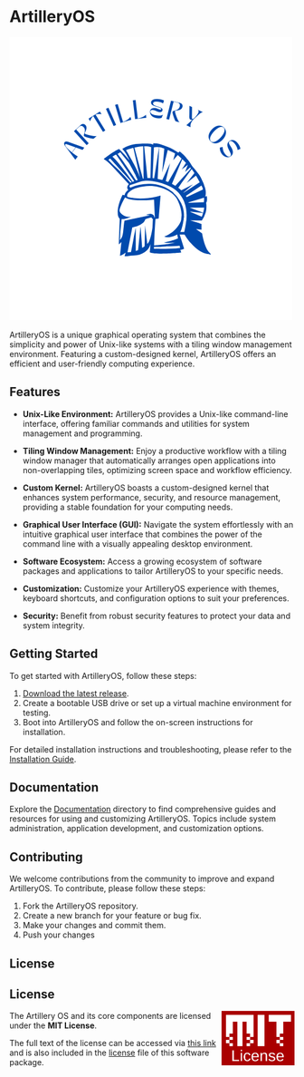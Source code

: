 # ArtilleryOS 

![ArtilleryOS Logo](/docs/logo.png)

ArtilleryOS is a unique graphical operating system that combines the simplicity and power of Unix-like systems with a tiling window management environment. Featuring a custom-designed kernel, ArtilleryOS offers an efficient and user-friendly computing experience.

## Features

- **Unix-Like Environment:** ArtilleryOS provides a Unix-like command-line interface, offering familiar commands and utilities for system management and programming.

- **Tiling Window Management:** Enjoy a productive workflow with a tiling window manager that automatically arranges open applications into non-overlapping tiles, optimizing screen space and workflow efficiency.

- **Custom Kernel:** ArtilleryOS boasts a custom-designed kernel that enhances system performance, security, and resource management, providing a stable foundation for your computing needs.

- **Graphical User Interface (GUI):** Navigate the system effortlessly with an intuitive graphical user interface that combines the power of the command line with a visually appealing desktop environment.

- **Software Ecosystem:** Access a growing ecosystem of software packages and applications to tailor ArtilleryOS to your specific needs.

- **Customization:** Customize your ArtilleryOS experience with themes, keyboard shortcuts, and configuration options to suit your preferences.

- **Security:** Benefit from robust security features to protect your data and system integrity.

## Getting Started

To get started with ArtilleryOS, follow these steps:

1. [Download the latest release](https://github.com/yourusername/ArtilleryOS/releases).
2. Create a bootable USB drive or set up a virtual machine environment for testing.
3. Boot into ArtilleryOS and follow the on-screen instructions for installation.

For detailed installation instructions and troubleshooting, please refer to the [Installation Guide](docs/installation-guide.md).

## Documentation

Explore the [Documentation](docs/) directory to find comprehensive guides and resources for using and customizing ArtilleryOS. Topics include system administration, application development, and customization options.

## Contributing

We welcome contributions from the community to improve and expand ArtilleryOS. To contribute, please follow these steps:

1. Fork the ArtilleryOS repository.
2. Create a new branch for your feature or bug fix.
3. Make your changes and commit them.
4. Push your changes

## License

## License

<a href="https://opensource.org/licenses/MIT">
  <img align="right" height="96" alt="MIT License" src="/docs/mit.jpg" />
</a>

The Artillery OS and its core components are licensed under the **MIT License**.

The full text of the license can be accessed via [this link](https://opensource.org/licenses/MIT) and is also included in the [license](LICENSE) file of this software package.
